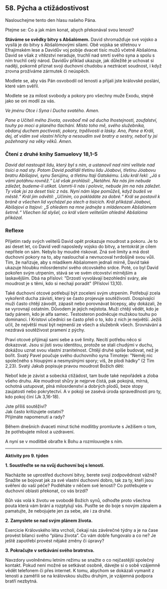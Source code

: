 ## 58. **Pýcha a ctižádostivost**

Naslouchejme tento den hlasu našeho Pána.

Ptejme se: Co a jak mám konat, abych překonával svou lenost?

**Stáváme se svědky bitvy s Abšalómem.** David shromažďuje své vojsko a vysílá je do bitvy s Abšalómovými silami. Obě vojska se střetnou v Efrajimském lese a Davidův voj pobije dvacet tisíc mužů včetně Abšalóma. David se však z vítězství neraduje, truchlí nad smrtí svého syna a spolu s ním truchlí celý národ. Davidův příklad ukazuje, jak důležité je uchovat si naději, pokorně přiznat svoji duchovní chudobu a neztrácet soudnost, i když zrovna prožíváme zármutek či neúspěch.

Modlete se, aby vás Pán osvobodil od lenosti a přijali jste královské poslání, které vám svěřil.

Modlete se za milost svobody a pokory pro všechny muže Exodu, stejně jako se oni modlí za vás.

_Ve jménu Otce i Syna i Ducha svatého. Amen._

_Pane a Učiteli mého života, osvoboď mě od ducha lhostejnosti, zoufalství, touhy po moci a planého tlachání. Místo toho mě, svého služebníka, obdaruj duchem poctivosti, pokory, trpělivosti a lásky. Ano, Pane a Králi, dej, ať vidím své vlastní hříchy a nesoudím své bratry a sestry, neboť ty jsi požehnaný na věky věků. Amen._

### Čtení z druhé knihy Samuelovy 18,1-5

_David dal nastoupit lidu, který byl s ním, a ustanovil nad nimi velitele nad tisíci a nad sty. Potom David podřídil třetinu lidu Jóabovi, třetinu Jóabovu bratru Abíšajovi, synu Serújinu, a třetinu Itaji Gatskému. Lidu král řekl: „Já s vámi potáhnu rovněž.“ Lid však prohlásil: „Netáhni. Na nás jim nebude záležet, budeme-li utíkat. Usmrtí-li nás i polovic, nebude jim na nás záležet. Ty však jsi za deset tisíc z nás. Nyní nám lépe pomůžeš, když budeš ve městě.“ Král jim odvětil: „Učiním, co pokládáte za dobré.“ Král se postavil k bráně a všechen lid vycházel po stech a tisících. Král přikázal Jóabovi, Abíšajovi a Itajovi: „S ohledem na mne jednejte s mládencem Abšalómem šetrně.“ Všechen lid slyšel, co král všem velitelům ohledně Abšalóma přikázal._

### Reflexe

Přijetím rady svých velitelů David opět prokazuje moudrost a pokoru. Je to asi deset let, co David vedl naposledy vojsko do bitvy, a tentokrát je cílem nepřítele on sám. Nebylo by moudré riskovat. Zná své limity a má dost duchovní pokory na to, aby naslouchal a nevnucoval tvrdošíjně svou vůli. Tím, že nařizuje, aby s mladíkem Abšalomem jednali mírně, David také ukazuje hloubku milosrdenství svého otcovského srdce. Poté, co byl David pokořen svým utrpením, stává se ve svém otcovství mírnějším a laskavějším. Dbá na přísloví: "Drzostí vyvolávají bezohlední sváry, ale moudrost je s těmi, kdo si nechají poradit" (Přísloví 13,10).

Také duchovní otcové potřebují být zoceleni svým utrpením. Potřebují zcela vykořenit ducha závisti, který se často projevuje soutěživostí. Dospívající muži často chtějí závodit, zápasit nebo porovnávat bicepsy, aby dokázali, že se vyrovnají ostatním. Důvodem je jejich nejistota. Muži chtějí vědět, kdo je tady pánem, kdo je alfa samec. Testosteron podněcuje mužskou touhu po dominanci. I Kristovi učedníci se často přeli o to, kdo z nich je největší. Ježíš učil, že největší musí být nejmenší ze všech a služebník všech. Srovnávání a nezdravá soutěživost pramení z pýchy.

Praví otcové přijímají sami sebe a své limity. Necítí potřebu něco si dokazovat. Jsou si jisti svou identitou, protože se stali chudými v duchu, dokážou uznat svou vlastní zranitelnost. Chtějí druhé spíše budovat, než je bořit. Svatý Pavel poučuje svého duchovního syna Timoteje: "Neměj nic společného s hloupými a nesmyslnými spory; víš, že plodí hádky" (2 Tim 2,23). Svatý Jakub popisuje pravou moudrost Božích dětí:

Neboť kde je závist a sobecká ctižádost, tam bude také nepořádek a zloba všeho druhu. Ale moudrost shůry je nejprve čistá, pak pokojná, mírná, ochotná ustupovat, plná milosrdenství a dobrých plodů, beze stopy zaujatosti nebo pokrytectví. A v pokoji se zasévá úroda spravedlnosti pro ty, kdo pokoj činí (Jk 3,16-18).

Jste příliš soutěživí? \
Jak často kritizujete ostatní? \
Přijímáte napomenutí a rady?

Během dnešních dvaceti minut tiché modlitby promluvte s Ježíšem o tom, že potřebujete milost a uzdravení.

A nyní se v modlitbě obraťte k Bohu a rozmlouvejte s ním.

---

**Aktivity pro 9. týden**

**1. Soustřeďte se na svůj duchovní boj s leností.**

Nacházíte se uprostřed duchovní bitvy, berete svoji zodpovědnost vážně? Snažíte se bojovat jak za své vlastní duchovní dobro, tak za ty, kteří jsou svěření do vaší péče? Podléháte v něčem své lenosti? Co potřebujete v duchovní oblasti překonat, co vás brzdí?

Bůh vás volá k životu ve svobodě Božích synů, odhoďte proto všechna pouta která vám brání a rozptylují vás. Pusťte se do boje s novým zápalem a pamatujte, že nebojujete jen za sebe, ale i za druhé.

**2. Zamyslete se nad svým plánem života.**

Exercicie Královského léta vrcholí, čekají nás závěrečné týdny a je na čase provést bilanci svého “plánu života”. Co vám dobře fungovalo a co ne? Je ještě zapotřebí provést nějaké změny či úpravy?

**3. Pokračujte v setkávání svého bratrstva.**

Navzdory uvolněnému letním režimu se snažte o co nejčastější společný kontakt. Pokud není možné se setkávat osobně, dávejte si o sobě vzájemně vědět telefonem či přes internet. K tomu, abychom se dokázali vymanit z lenosti a zaměřili se na královskou službu druhým, je vzájemná podpora bratří nezbytná.
